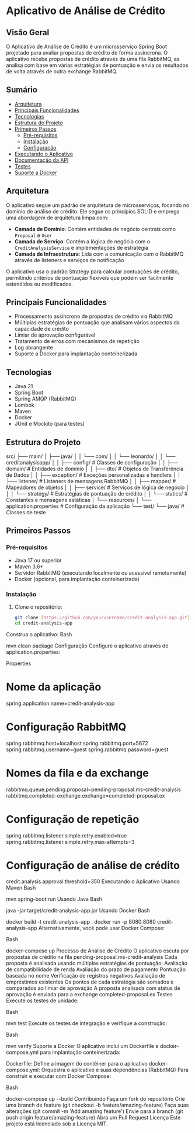 # Aplicativo de Análise de Crédito

## Visão Geral

O Aplicativo de Análise de Crédito é um microsserviço Spring Boot projetado para avaliar propostas de crédito de forma assíncrona. O aplicativo recebe propostas de crédito através de uma fila RabbitMQ, as analisa com base em várias estratégias de pontuação e envia os resultados de volta através de outra exchange RabbitMQ.

## Sumário

- [Arquitetura](#arquitetura)
- [Principais Funcionalidades](#principais-funcionalidades)
- [Tecnologias](#tecnologias)
- [Estrutura do Projeto](#estrutura-do-projeto)
- [Primeiros Passos](#getting-started)
  - [Pré-requisitos](#prerequisites)
  - [Instalação](#installation)
  - [Configuração](#configuration)
- [Executando o Aplicativo](#running-the-application)
- [Documentação da API](#api-documentation)
- [Testes](#testing)
- [Suporte a Docker](#docker-support)

## Arquitetura

O aplicativo segue um padrão de arquitetura de microsserviços, focando no domínio de análise de crédito. Ele segue os princípios SOLID e emprega uma abordagem de arquitetura limpa com:

- **Camada de Domínio**: Contém entidades de negócio centrais como `Proposal` e `User`
- **Camada de Serviço**: Contém a lógica de negócio com o `CreditAnalysisService` e implementações de estratégia
- **Camada de Infraestrutura**: Lida com a comunicação com o RabbitMQ através de listeners e serviços de notificação

O aplicativo usa o padrão Strategy para calcular pontuações de crédito, permitindo critérios de pontuação flexíveis que podem ser facilmente estendidos ou modificados.

## Principais Funcionalidades

- Processamento assíncrono de propostas de crédito via RabbitMQ
- Múltiplas estratégias de pontuação que analisam vários aspectos da capacidade de crédito
- Limiar de aprovação configurável
- Tratamento de erros com mecanismos de repetição
- Log abrangente
- Suporte a Docker para implantação conteinerizada

## Tecnologias

- Java 21
- Spring Boot
- Spring AMQP (RabbitMQ)
- Lombok
- Maven
- Docker
- JUnit e Mockito (para testes)

## Estrutura do Projeto

src/
├── main/
│   ├── java/
│   │   └── com/
│   │       └── leonardo/
│   │           └── creditanalysisapp/
│   │               ├── config/             # Classes de configuração
│   │               ├── domain/             # Entidades de domínio
│   │               ├── dto/                # Objetos de Transferência de Dados
│   │               ├── exception/          # Exceções personalizadas e handlers
│   │               ├── listener/           # Listeners de mensagens RabbitMQ
│   │               ├── mapper/             # Mapeadores de objetos
│   │               ├── service/            # Serviços de lógica de negócio
│   │               │   └── strategy/       # Estratégias de pontuação de crédito
│   │               └── statics/            # Constantes e mensagens estáticas
│   └── resources/
│       └── application.properties          # Configuração da aplicação
└── test/
└── java/                               # Classes de teste



## Primeiros Passos

### Pré-requisitos

- Java 17 ou superior
- Maven 3.6+
- Servidor RabbitMQ (executando localmente ou acessível remotamente)
- Docker (opcional, para implantação conteinerizada)

### Instalação

1. Clone o repositório:
   ```bash
   git clone [https://github.com/yourusername/credit-analysis-app.git](https://github.com/yourusername/credit-analysis-app.git)
   cd credit-analysis-app
Construa o aplicativo:
Bash

mvn clean package
Configuração
Configure o aplicativo através de application.properties:

Properties

# Nome da aplicação
spring.application.name=credit-analysis-app

# Configuração RabbitMQ
spring.rabbitmq.host=localhost
spring.rabbitmq.port=5672
spring.rabbitmq.username=guest
spring.rabbitmq.password=guest

# Nomes da fila e da exchange
rabbitmq.queue.pending.proposal=pending-proposal.ms-credit-analysis
rabbitmq.completed-exchange.exchange=completed-proposal.ex

# Configuração de repetição
spring.rabbitmq.listener.simple.retry.enabled=true
spring.rabbitmq.listener.simple.retry.max-attempts=3

# Configuração de análise de crédito
credit.analysis.approval.threshold=350
Executando o Aplicativo
Usando Maven
Bash

mvn spring-boot:run
Usando Java
Bash

java -jar target/credit-analysis-app.jar
Usando Docker
Bash

docker build -t credit-analysis-app .
docker run -p 8080:8080 credit-analysis-app
Alternativamente, você pode usar Docker Compose:

Bash

docker-compose up
Processo de Análise de Crédito
O aplicativo escuta por propostas de crédito na fila pending-proposal.ms-credit-analysis
Cada proposta é analisada usando múltiplas estratégias de pontuação:
Avaliação de compatibilidade de renda
Avaliação do prazo de pagamento
Pontuação baseada no nome
Verificação de registros negativos
Avaliação de empréstimos existentes
Os pontos de cada estratégia são somados e comparados ao limiar de aprovação
A proposta analisada com status de aprovação é enviada para a exchange completed-proposal.ex
Testes
Execute os testes de unidade:

Bash

mvn test
Execute os testes de integração e verifique a construção:

Bash

mvn verify
Suporte a Docker
O aplicativo inclui um Dockerfile e docker-compose.yml para implantação conteinerizada:

Dockerfile: Define a imagem do contêiner para o aplicativo
docker-compose.yml: Orquestra o aplicativo e suas dependências (RabbitMQ)
Para construir e executar com Docker Compose:

Bash

docker-compose up --build
Contribuindo
Faça um fork do repositório
Crie uma branch de feature (git checkout -b feature/amazing-feature)
Faça suas alterações (git commit -m 'Add amazing feature')
Envie para a branch (git push origin feature/amazing-feature)
Abra um Pull Request
Licença
Este projeto está licenciado sob a Licença MIT.
